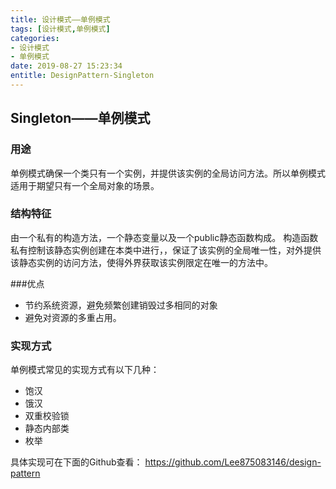 ```yaml
---
title: 设计模式——单例模式
tags: [设计模式,单例模式]
categories:
- 设计模式
- 单例模式
date: 2019-08-27 15:23:34
entitle: DesignPattern-Singleton
---
```


<!--more-->

## Singleton——单例模式

### 用途
单例模式确保一个类只有一个实例，并提供该实例的全局访问方法。所以单例模式适用于期望只有一个全局对象的场景。

### 结构特征
由一个私有的构造方法，一个静态变量以及一个public静态函数构成。
构造函数私有控制该静态实例创建在本类中进行，，保证了该实例的全局唯一性，对外提供该静态实例的访问方法，使得外界获取该实例限定在唯一的方法中。

###优点

* 节约系统资源，避免频繁创建销毁过多相同的对象
* 避免对资源的多重占用。

### 实现方式
单例模式常见的实现方式有以下几种：
* 饱汉
* 饿汉
* 双重校验锁
* 静态内部类
* 枚举

具体实现可在下面的Github查看：
<https://github.com/Lee875083146/design-pattern>